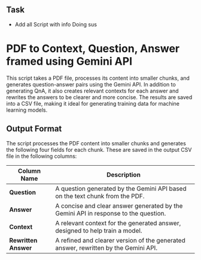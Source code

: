 ## Task

- Add all Script with info Doing sus


# PDF to Context, Question, Answer framed using Gemini API

This script takes a PDF file, processes its content into smaller chunks, and generates question-answer pairs using the Gemini API. In addition to generating QnA, it also creates relevant contexts for each answer and rewrites the answers to be clearer and more concise. The results are saved into a CSV file, making it ideal for generating training data for machine learning models. 

## Output Format

The script processes the PDF content into smaller chunks and generates the following four fields for each chunk. These are saved in the output CSV file in the following columns:

| Column Name          | Description                                                                                   |
|----------------------|-----------------------------------------------------------------------------------------------|
| **Question**          | A question generated by the Gemini API based on the text chunk from the PDF.                  |
| **Answer**            | A concise and clear answer generated by the Gemini API in response to the question.           |
| **Context**           | A relevant context for the generated answer, designed to help train a model.                  |
| **Rewritten Answer**  | A refined and clearer version of the generated answer, rewritten by the Gemini API.           |

